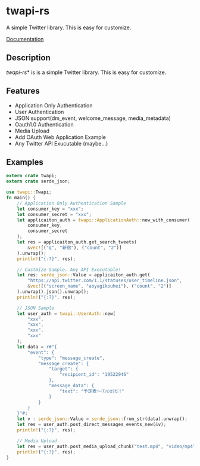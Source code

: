 # twapi-rs

A simple Twitter library. This is easy for customize.

[Documentation](https://docs.rs/twapi)

## Description

*twapi-rs** is is a simple Twitter library. This is easy for customize.

## Features
- Application Only Authentication
- User Authentication
- JSON support(dm_event, welcome_message, media_metadata)
- Oauth1.0 Authentication
- Media Upload
- Add OAuth Web Application Example
- Any Twitter API Exucutable (maybe...)

## Examples

```rust
extern crate twapi;
extern crate serde_json;

use twapi::Twapi;
fn main() {
    // Application Only Authentication Sample
    let consumer_key = "xxx";
    let consumer_secret = "xxx";
    let applicaiton_auth = twapi::ApplicationAuth::new_with_consumer(
        consumer_key,
        consumer_secret
    );
    let res = applicaiton_auth.get_search_tweets(
        &vec![("q", "新宿"), ("count", "2")]
    ).unwrap();
    println!("{:?}", res);

    // Custmize Sample. Any API Executable!
    let res: serde_json::Value = applicaiton_auth.get(
        "https://api.twitter.com/1.1/statuses/user_timeline.json",
        &vec![("screen_name", "aoyagikouhei"), ("count", "2")]
    ).unwrap().json().unwrap();
    println!("{:?}", res);

    // JSON Sample
    let user_auth = twapi::UserAuth::new(
        "xxx",
        "xxx",
        "xxx",
        "xxx"
    );
    let data = r#"{
        "event": {
            "type": "message_create",
            "message_create": {
                "target": {
                    "recipient_id": "19522946"
                },
                "message_data": {
                    "text": "予定表〜①ﾊﾝｶｸだ!"
                }
            }
        }
    }"#;
    let v : serde_json::Value = serde_json::from_str(data).unwrap();
    let res = user_auth.post_direct_messages_events_new(&v);
    println!("{:?}", res);

    // Media Upload
    let res = user_auth.post_media_upload_chunk("test.mp4", "video/mp4", "tweet_video", None);
    println!("{:?}", res);
}
```